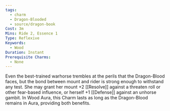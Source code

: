 ```yaml
---
tags:
  - charm
  - Dragon-Blooded
  - source/dragon-book
Cost: 3m
Mins: Ride 2, Essence 1
Type: Reflexive
Keywords:
  - Wood
Duration: Instant
Prerequisite Charms:
  - None
---
```

Even the best-trained warhorse trembles at the perils that the Dragon-Blood faces, but the bond between mount and rider is strong enough to withstand any test. She may grant her mount +2 [[Resolve]] against a threaten roll or other fear-based influence, or herself +1 [[Defense]] against an unhorse gambit. In Wood Aura, this Charm lasts as long as the Dragon-Blood remains in Aura, providing both benefits.